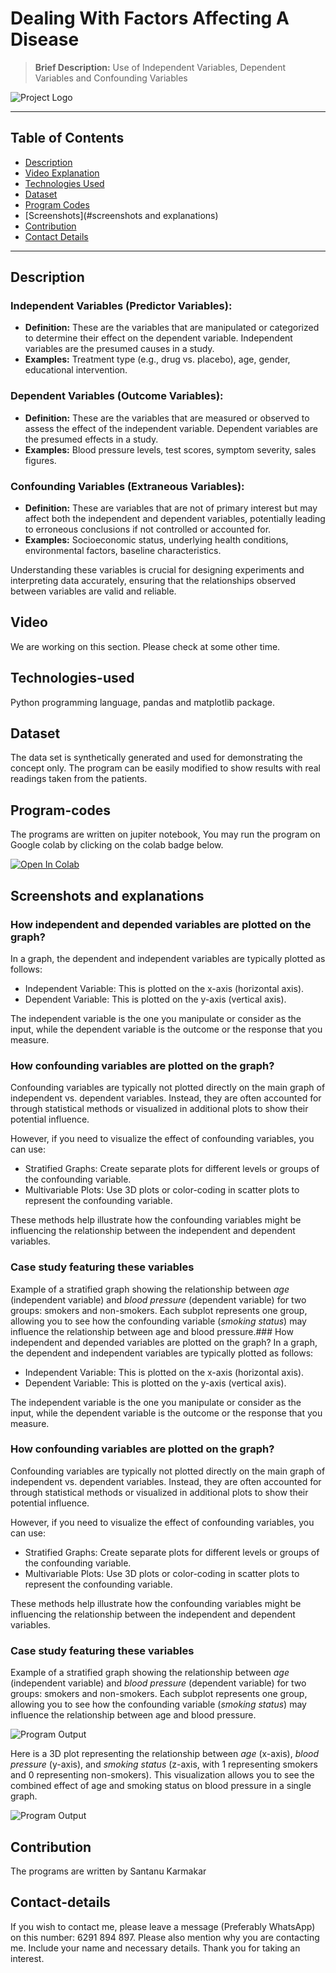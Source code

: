 #  Dealing With Factors Affecting A Disease
> **Brief Description:** Use of Independent Variables, Dependent Variables and Confounding Variables

![Project Logo](STMProjects.png)

---

## Table of Contents

- [Description](#description)
- [Video Explanation](#video)
- [Technologies Used](#technologies-used)
- [Dataset](#dataset)
- [Program Codes ](#program-codes)
- [Screenshots](#screenshots and explanations)
- [Contribution](#contributipn)
- [Contact Details](#contact-details)

---

## Description

### **Independent Variables (Predictor Variables):**
- **Definition:** These are the variables that are manipulated or categorized to determine their effect on the dependent variable. Independent variables are the presumed causes in a study.
- **Examples:** Treatment type (e.g., drug vs. placebo), age, gender, educational intervention.

### **Dependent Variables (Outcome Variables):**
- **Definition:** These are the variables that are measured or observed to assess the effect of the independent variable. Dependent variables are the presumed effects in a study.
- **Examples:** Blood pressure levels, test scores, symptom severity, sales figures.

### **Confounding Variables (Extraneous Variables):**
- **Definition:** These are variables that are not of primary interest but may affect both the independent and dependent variables, potentially leading to erroneous conclusions if not controlled or accounted for.
- **Examples:** Socioeconomic status, underlying health conditions, environmental factors, baseline characteristics.

Understanding these variables is crucial for designing experiments and interpreting data accurately, ensuring that the relationships observed between variables are valid and reliable.


## Video
<!--
[![Watch the video](https://img.youtube.com/vi/tbd/hqdefault.jpg)](https://www.youtube.com/watch?v=tbd) 
-->

We are working on this section. Please check at some other time.

## Technologies-used

Python programming language, pandas and matplotlib package.

## Dataset

The data set is synthetically generated and used for demonstrating the concept only. The program can be easily modified to show results with real readings taken from the patients.

## Program-codes

The programs are written on jupiter notebook, You may run the program on Google colab by clicking on the colab badge below.

[![Open In Colab](https://colab.research.google.com/assets/colab-badge.svg)](https://colab.research.google.com/github/fromsantanu/Project11-Dealing-With-Factors-Affecting-A-Disease/blob/main/Project11-Dealing-With-Factors-Affecting-A-Disease.ipynb)

## Screenshots and explanations

### How independent and depended variables are plotted on the graph?
In a graph, the dependent and independent variables are typically plotted as follows:

- Independent Variable: This is plotted on the x-axis (horizontal axis).
- Dependent Variable: This is plotted on the y-axis (vertical axis).

The independent variable is the one you manipulate or consider as the input, while the dependent variable is the outcome or the response that you measure.

### How confounding variables are plotted on the graph?
Confounding variables are typically not plotted directly on the main graph of independent vs. dependent variables. Instead, they are often accounted for through statistical methods or visualized in additional plots to show their potential influence.

However, if you need to visualize the effect of confounding variables, you can use:

- Stratified Graphs: Create separate plots for different levels or groups of the confounding variable.
- Multivariable Plots: Use 3D plots or color-coding in scatter plots to represent the confounding variable.

These methods help illustrate how the confounding variables might be influencing the relationship between the independent and dependent variables.

### Case study featuring these variables

Example of a stratified graph showing the relationship between _age_ (independent variable) and _blood pressure_ (dependent variable) for two groups: smokers and non-smokers. Each subplot represents one group, allowing you to see how the confounding variable (_smoking status_) may influence the relationship between age and blood pressure.### How independent and depended variables are plotted on the graph?
In a graph, the dependent and independent variables are typically plotted as follows:

- Independent Variable: This is plotted on the x-axis (horizontal axis).
- Dependent Variable: This is plotted on the y-axis (vertical axis).

The independent variable is the one you manipulate or consider as the input, while the dependent variable is the outcome or the response that you measure.

### How confounding variables are plotted on the graph?
Confounding variables are typically not plotted directly on the main graph of independent vs. dependent variables. Instead, they are often accounted for through statistical methods or visualized in additional plots to show their potential influence.

However, if you need to visualize the effect of confounding variables, you can use:

- Stratified Graphs: Create separate plots for different levels or groups of the confounding variable.
- Multivariable Plots: Use 3D plots or color-coding in scatter plots to represent the confounding variable.

These methods help illustrate how the confounding variables might be influencing the relationship between the independent and dependent variables.

### Case study featuring these variables

Example of a stratified graph showing the relationship between _age_ (independent variable) and _blood pressure_ (dependent variable) for two groups: smokers and non-smokers. Each subplot represents one group, allowing you to see how the confounding variable (_smoking status_) may influence the relationship between age and blood pressure.

![Program Output](output.png)

Here is a 3D plot representing the relationship between _age_ (x-axis), _blood pressure_ (y-axis), and _smoking status_ (z-axis, with 1 representing smokers and 0 representing non-smokers). This visualization allows you to see the combined effect of age and smoking status on blood pressure in a single graph.

![Program Output](output1.png)


## Contribution

The programs are written by Santanu Karmakar

## Contact-details

If you wish to contact me, please leave a message (Preferably WhatsApp) on this number: 6291 894 897.
Please also mention why you are contacting me. Include your name and necessary details.
Thank you for taking an interest.
